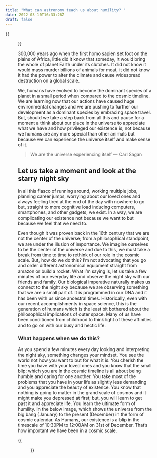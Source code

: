 ```yaml
---
title: "What can astronomy teach us about humility? "
date: 2022-03-10T16:33:26Z
draft: false
---
```


{{<figure src="/img/Astronomy/looking-up.jpeg" link="/img/Astronomy/looking-up.jpeg">}}

300,000 years ago when the first homo sapien set foot on the plains of Africa, little did it know that someday, it would bring the whole of planet Earth under its clutches. It did not know it would mass murder billions of animals for meat, it did not know it had the power to alter the climate and cause widespread destruction on a global scale.

We, humans have evolved to become the dominant species of a planet in a small period when compared to the cosmic timeline. We are learning now that our actions have caused huge environmental changes and we are pushing to further our development as a dominant species by embracing space travel.
But, should we take a step back from all this and pause for a moment a think about our place in the universe to appreciate what we have and how privileged our existence is, not because we humans are any more special than other animals but because we can experience the universe itself and make sense of it.

> We are the universe experiencing itself — Carl Sagan

## Let us take a moment and look at the starry night sky
In all this fiasco of running around, working multiple jobs, planning career jumps, worrying about our loved ones and always feeling tired at the end of the day with nowhere to go but, straight to more cognitive load inducing computers, smartphones, and other gadgets, we exist. In a way, we are complicating our existence not because we want to but because we feel that we need to.

Even though it was proven back in the 16th century that we are not the center of the universe; from a philosophical standpoint, we are under the illusion of importance. We imagine ourselves to be the center of the universe and due to this, we must take a break from time to time to rethink of our role in the cosmic scale. But, how do we do this?
I’m not advocating that you go and order different astronomical equipment straight from amazon or build a rocket. What I’m saying is, let us take a few minutes of our everyday life and observe the night sky with our friends and family. Our biological imperative naturally makes us connect to the night sky because we are observing something that we are a small part of. It is programmed in our DNA and it has been with us since ancestral times. Historically, even with our recent accomplishments in space science, this is the generation of humans which is the least bit bothered about the philosophical implications of outer space. Many of us have been conditioned from childhood to think light of these affinities and to go on with our busy and hectic life.

### What happens when we do this?
As you spend a few minutes every day looking and interpreting the night sky, something changes your mindset. You see the world not how you want to but for what it is. You cherish the time you have with your loved ones and you know that the small blip; which you are in the cosmic timeline is all about being humble and caring for one another. You take most of the problems that you have in your life as slightly less demanding and you appreciate the beauty of existence. You know that nothing is going to matter in the grand scale of cosmos and it might make you depressed at first; but, you will learn to get past it and appreciate life. You learn the ultimate form of humility. In the below image, which shows the universe from the big bang (January) to the present (December) in the form of cosmic calendar. As Humans, our existence is a blip in the timescale of 10:30PM to 12:00AM on 31st of December. That’s how important we have been in a cosmic scale.

{{<figure src="/img/Astronomy/Cosmic-calendar.jpeg" link="/img/Astronomy/Cosmic-calendar.jpeg">}}